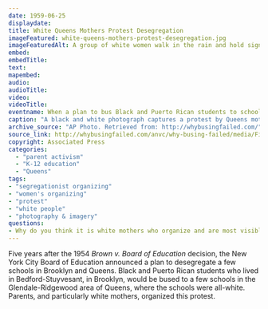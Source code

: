 ```yaml
---
date: 1959-06-25
displaydate: 
title: White Queens Mothers Protest Desegregation
imageFeatured: white-queens-mothers-protest-desegregation.jpg
imageFeaturedAlt: A group of white women walk in the rain and hold signs protesting desegregation.
embed: 
embedTitle: 
text: 
mapembed: 
audio: 
audioTitle: 
video: 
videoTitle: 
eventname: When a plan to bus Black and Puerto Rican students to schools in the Glendale-Ridgewood area of Queens with all-white schools was announced, white mothers organized a protest.
caption: "A black and white photograph captures a protest by Queens mothers against desegregation. The image shows about 10 white women, some wearing raincoats or holding umbrellas. Others hold signs that read \"Bussing Creates Fussing,\" \"We Have Just Begun to Fight,\" and \"Neighborhood Schools for All.\"" 
archive_source: "AP Photo. Retrieved from: http://whybusingfailed.com/"
source_link: http://whybusingfailed.com/anvc/why-busing-failed/media/Figure%204%20-%20Busing%20Creates%20Fussing%20-%20web.jpg
copyright: Associated Press 
categories:
  - "parent activism"
  - "K-12 education"
  - "Queens"
tags:
- "segregationist organizing"
- "women's organizing"
- "protest"
- "white people"
- "photography & imagery"
questions:
- Why do you think it is white mothers who organize and are most visible in this anti-desegregation protest?
---
```


Five years after the 1954 *Brown v. Board of Education* decision, the New York City Board of Education announced a plan to desegregate a few schools in Brooklyn and Queens. Black and Puerto Rican students who lived in Bedford-Stuyvesant, in Brooklyn, would be bused to a few schools in the Glendale-Ridgewood area of Queens, where the schools were all-white. Parents, and particularly white mothers, organized this protest.

